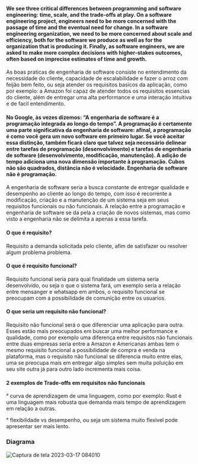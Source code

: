 #### We see three critical differences between programming and software engineering: time, scale, and the trade-offs at play.   On a software engineering project, engineers need to be more concerned with the passage of time and the eventual need for change. In a software engineering organization, we need to be more concerned about scale and efficiency, both for the software we produce as well as for the organization that is producing it. Finally, as software engineers, we are asked to make more complex decisions with higher-stakes outcomes, often based on imprecise estimates of time and growth.

  As boas praticas de engenharia de software consiste no entendimento da necessidade do cliente, capacidade de escalabilidade e fazer o arroz com feijão bem feito, ou seja atender os requisitos basicos da aplicação, como por exemplo: a Amazon foi capaz de atender todos os requisitos essencias do cliente, além de entregar uma alta performance e uma interação intuitiva e de facil entendimento. 
 
#### No Google, às vezes dizemos: “A engenharia de software é a programação integrada ao longo do tempo”. A programação é certamente uma parte significativa da engenharia de software: afinal, a programação é como você gera um novo software em primeiro lugar. Se você aceitar essa distinção, também ficará claro que talvez seja necessário delinear entre tarefas de programação (desenvolvimento) e tarefas de engenharia de software (desenvolvimento, modificação, manutenção). A adição de tempo adiciona uma nova dimensão importante à programação. Cubos não são quadrados, distância não é velocidade. Engenharia de software não é programação.
  
  A engenharia de software seria a busca constante de entregar qualidade e desempenho ao cliente ao longo do tempo, com isso é recorrente a modificação, criação e a manutenção de um sistema seja em seus requisitos funcionais ou não funcionais. A relação entre a programação e engenharia de software se da pela a criação de novos sistemas, mas como visto a engenharia não se delimita a apenas a essa tarefa.
  
#### O que é requisito?
  Requisito a demanda solicitada pelo cliente, afim de satisfazer ou resolver algum problema problema.
#### O que é requisito funcional?
  Requisito funcional seria para qual finalidade um sistema seria desenvolvido, ou seja o que o sistema fará, um exemplo seria a relação entre mensanger e whatsapp em ambos, o requisito funcional se preocupam com a possibilidade de comunição entre os usuarios.
#### O que seria um requisito não funcional?
  Requisito não funcional será o que diferenciar uma aplicação para outra. Esses estão mais preocupados em buscar uma melhor performance e qualidade, como por exemplo uma diferença entre requisitos não funcionais entre duas empresas seria entre a Amazon e Americanas ambas tem o mesmo requisito funcional a possibilidade de compra e venda na plataforma, mas o requisito não funcional se diferencia muito entre elas, uma se preocupa mais em entregar algo simples sem muita poluição em seu site outra já para outro lado incrementa mais coisa.
  
#### 2 exemplos de Trade-offs em requisitos não funcionais
  ° curva de aprendizagem de uma linguagem, como por exemplo: Rust é uma linguagem mais robusta que demanda mais tempo de aprendizagem em relação a outras.
  
  ° flexibilidade vs desempenho, ou seja um sistema muito flexível pode apresentar ser mais lento. 
  
 ### Diagrama
 ![Captura de tela 2023-03-17 084010](https://user-images.githubusercontent.com/112169564/225895986-029f7180-1c17-45dd-b9e2-1d432b1f5352.png)

